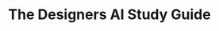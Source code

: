 ---
layout: post
title: 'The Designers AI Study Guide'
description: 'A brief study of Artificial Inteligence for digital designers. What is expected for the future generation of technologies.'
thumbnail: "../assets/post-images/2017-02-17-the-designers-ai-study-guide/cover.png"
---